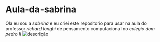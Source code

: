 # Aula-da-sabrina
Ola eu sou a *sabrina* e eu criei este repositorio para usar na aula do professor *richard longhi* de pensamento computacional 
no *colegio dom pedro II*
![descrição](https://media.giphy.com/media/vFKqnCdLPNOKc/giphy.gif)
